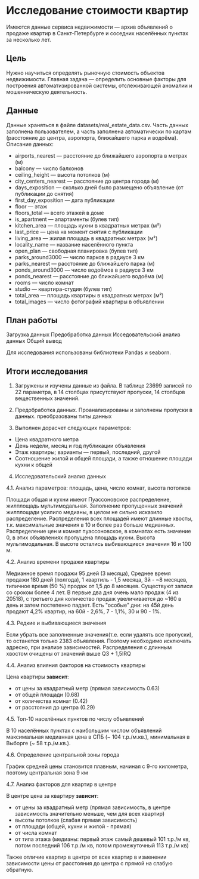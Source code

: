 # Исследование стоимости квартир
Имеются данные сервиса недвижимости — архив объявлений о продаже квартир в Санкт-Петербурге и соседних населённых пунктах за несколько лет. 
## Цель
Нужно научиться определять рыночную стоимость объектов недвижимости. 
Главная задача — определить основные факторы для построения автоматизированной системы, отслеживающей аномалии и мошенническую деятельность.
## Данные 
Данные храняться в файле datasets/real_estate_data.csv. Часть данных заполнена пользователем, а часть заполнена автоматически по картам (расстояние до центра, аэропорта, ближайшего парка и водоёма). Описание данных:

- airports_nearest — расстояние до ближайшего аэропорта в метрах (м)
- balcony — число балконов
- ceiling_height — высота потолков (м)
- city_centers_nearest — расстояние до центра города (м)
- days_exposition — сколько дней было размещено объявление (от публикации до снятия)
- first_day_exposition — дата публикации
- floor — этаж
- floors_total — всего этажей в доме
- is_apartment — апартаменты (булев тип)
- kitchen_area — площадь кухни в квадратных метрах (м²)
- last_price — цена на момент снятия с публикации
- living_area — жилая площадь в квадратных метрах (м²)
- locality_name — название населённого пункта
- open_plan — свободная планировка (булев тип)
- parks_around3000 — число парков в радиусе 3 км
- parks_nearest — расстояние до ближайшего парка (м)
- ponds_around3000 — число водоёмов в радиусе 3 км
- ponds_nearest — расстояние до ближайшего водоёма (м)
- rooms — число комнат
- studio — квартира-студия (булев тип)
- total_area — площадь квартиры в квадратных метрах (м²)
- total_images — число фотографий квартиры в объявлении
## План работы
Загрузка данных
Предобработка данных
Исседовательский анализ данных
Общий вывод

Для исследования использованы библиотеки Pandas и seaborn.

## Итоги исследования 

1. Загружены и изучены данные из файла. В таблице 23699 записей по 22 параметра, в 14 столбцах присутствуют пропуски, 14 столбцов вещественных значений. 
2. Предобработка данных. Проанализированы и заполнены пропуски в данных. преобразованы типы данных

3. Выполнен дорасчет следующих параметров:
- Цена квадратного метра
- День недели, месяц и год публикации объявления
- Этаж квартиры; варианты — первый, последний, другой
- Соотношение жилой и общей площади, а также отношение площади кухни к общей

4.  Исследовательский анализ данных

4.1.  Анализ параметров: площадь, цена, число комнат, высота потолков

Площади общая и кухни имеют Пуассоновское распределение, жилплощадь мультимодальная. Заполнение пропущенных значений жилплощади усилило медианы, в целом не сильно исказило распределение. Распределения всех площадей имеют длинные хвосты, т.к. максимальные значения в 10 и более раз больше медианных. Распределение цен и комнат пуассоновское, в комнатах есть значение 0, в этих объявлениях пропущена площадь кухни. Высота мультимодальная. В высоте остались выбивающиеся значения 16 и 100 м.

4.2.  Анализ времени продажи квартиры

Медианное время продажи 95 дней (3 месяца), Среднее время продажи 180 дней (полгода), 1 квартиль - 1,5 месяца, 3й - ~8 месяцев, типичное время (50 %) продаж от 1,5 до 8 месяцев. Существуют записи со сроком более 4 лет. В первые два дня очень мало продаж (4 из 20518), с третьего дня количество продаж увеличивается до ~160 в день и затем постепенно падает. Есть "особые" дни: на 45й день продают 4,2% квартир, на 60й - 2,6%, 7 - 1,1%, 30 и 90 - 1%.

4.3.  Редкие и выбивающиеся значения

Если убрать все заполненные значения(т.е. если удалять все пропуски), то останется только 2383 объявления. Поэтому необходимо исключать адресно, при анализе зависимостей. Распределения с длинным хвостом очищены от значений выше Q3 + 1,5IRQ

4.4.  Анализ влияния факторов на стоимость квартиры

Цена квартиры **зависит**:

- от цены за квадратный метр (прямая зависимость 0.63)
- от общей площади (0.68)
- от количества комнат (0.42)
- от расстояния до центра (0.29)



4.5.  Топ-10 населённых пунктов по числу объявлений

В 10 населённых пунктах с наибольшим числом объявлений максимальная медианная цена в СПБ (~ 104 т.р./м.кв.), минимальная в Выборге (~ 58 т.р./м.кв.).

4.6.  Определение центральной зоны города

График средней цены становится плавным, начиная с 9-го километра, поэтому центральная зона 9 км

4.7.  Анализ факторов для квартир в центре

В центре цена за квартиру **зависит**: 
- от цены за квадратный метр (прямая зависимость, в центре зависимость значительно меньше, чем для всех квартир)
- высоты потолков (слабая прямая зависимость)
- от площади (общей, кухни и жилой - прямая)
- от числа комнат
- от типа этажа (медианы: первый этаж самый дешевый 101 т.р./м кв, потом последний 106 т.р./м кв, потом промежуточный 113 т.р./м кв)

Также отличие квартир в центре от всех квартир в изменении зависимости цены от расстояния до центра с прямой на слабую обратную. 

